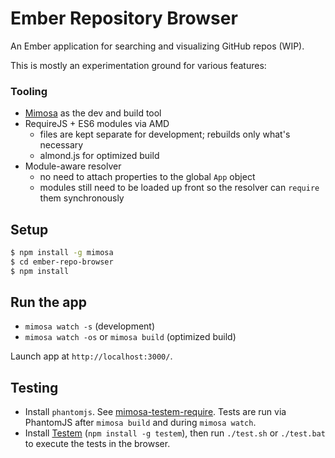 Ember Repository Browser
==================

An Ember application for searching and visualizing GitHub repos (WIP).

This is mostly an experimentation ground for various features:

### Tooling

- [Mimosa](http://mimosa.io) as the dev and build tool
- RequireJS + ES6 modules via AMD
  - files are kept separate for development; rebuilds only what's necessary
  - almond.js for optimized build
- Module-aware resolver
  - no need to attach properties to the global `App` object
  - modules still need to be loaded up front so the resolver can `require` them synchronously

## Setup

```bash
$ npm install -g mimosa
$ cd ember-repo-browser
$ npm install
```

## Run the app

- `mimosa watch -s` (development)
- `mimosa watch -os` or `mimosa build` (optimized build)

Launch app at `http://localhost:3000/`.

## Testing

- Install `phantomjs`. See [mimosa-testem-require](https://github.com/dbashford/mimosa-testem-require#usage). Tests are run via PhantomJS after `mimosa build` and during `mimosa watch`.
- Install [Testem](https://github.com/airportyh/testem) (`npm install -g testem`), then run `./test.sh` or `./test.bat` to execute the tests in the browser.
